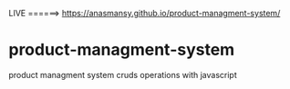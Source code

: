 


LIVE ======>   https://anasmansy.github.io/product-managment-system/



# product-managment-system
product managment system cruds operations with javascript
